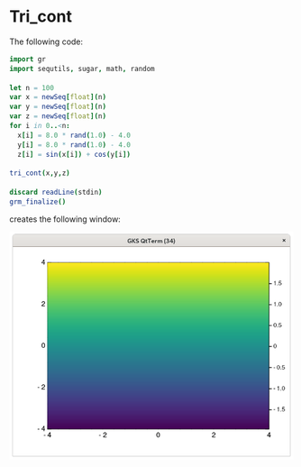 # Tri_cont

The following code:
```nim
import gr
import sequtils, sugar, math, random

let n = 100
var x = newSeq[float](n)
var y = newSeq[float](n)
var z = newSeq[float](n)
for i in 0..<n:
  x[i] = 8.0 * rand(1.0) - 4.0
  y[i] = 8.0 * rand(1.0) - 4.0
  z[i] = sin(x[i]) + cos(y[i])

tri_cont(x,y,z)

discard readLine(stdin)
grm_finalize()
```

creates the following window:

![Tricont](imgs/tricont.png)


